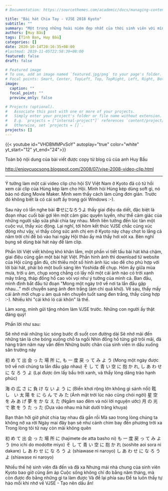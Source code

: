 ```yaml
---
# Documentation: https://sourcethemes.com/academic/docs/managing-content/

title: "Bài hát Chia Tay - VJSE 2018 Kyoto"
subtitle: ""
summary: "Một trong những hoài niệm đẹp nhất của thời sinh viên với mình và với hội Bựa Kyoto là quãng thời gian 3 năm sống ở Kyoto trong gia đoạn từ 2006 đến 2009. Hoài niệm một thời Kyoto không thể quên nhất là khi lắng nghe lại bài hát Chia Tay do anh Huy Bầu biên soạn lại từ bài hát 幸せになろうよ của Nhật. Nghe bài hát này làm mình nhớ lại những người bạn Kyoto, không những vậy mình nhớ cả những người bạn thời đại học, đã hơn 20 năm rồi, thời gian sao trôi nhanh quá vậy ta"
authors: [Huy Bầu]
tags: [Tình Bạn, Huy Bầu]
categories: []
date: 2020-10-14T20:16:35+08:00
#lastmod: 2019-11-05T22:58:39+08:00
featured: false
draft: false

# Featured image
# To use, add an image named `featured.jpg/png` to your page's folder.
# Focal points: Smart, Center, TopLeft, Top, TopRight, Left, Right, BottomLeft, Bottom, BottomRight.
image:
  caption: ""
  focal_point: ""
  preview_only: false

# Projects (optional).
#   Associate this post with one or more of your projects.
#   Simply enter your project's folder or file name without extension.
#   E.g. `projects = ["internal-project"]` references `content/project/deep-learning/index.md`.
#   Otherwise, set `projects = []`.
projects: []
---
```


{{< youtube id="VHDBMMPvSoY" autoplay="true" color="white" yt_start="12" yt_end="24">}}


Toàn bộ nội dung của bài viết được copy từ blog cũ của anh Huy Bầu

http://enjoycuocsong.blogspot.com/2008/07/vjse-2008-video-clip.html

-----

Ý tưởng làm một cái video clip cho hội SV Việt Nam ở Kyoto đã có từ hồi xem cái clip của Hùng kép làm cho Hội. Mình hỏi Hùng kép dùng soft gì, nó bảo nó dùng Movie Maker. Mình xem thấy cách làm cũng đơn giản. Trước đó không biết là có cái soft ấy trong gói Windows :-).

Sau này có lần nghe bài 幸せになろうよ thấy giai điệu da diết, đặc biệt là đoạn nhạc cuối bài gợi lên một cảm giác quyến luyến, như thể cảm giác của những người sắp sửa phải chia tay nhau. Mình liên tưởng đến lúc tàn một cuộc vui, thấy xúc động. Lại nghĩ, tới hôm kết thúc VJSE chắc cũng xúc động như vậy, vì thấy công sức anh chị em ở Kyoto này chạy chọt lo lắng cả năm trời chỉ để bỏ vào hai ngày Hội thảo ấy mà thấy hơi xót xa. Bèn nghĩ bụng sẽ dùng bài hát này để làm clip.

Phần lời Việt viết không khó khăn lắm, một phần vì tiết tấu bài hát khá chậm, giai điệu cũng gần một bài hát Việt. Phần hình ảnh thì download từ website của Hội cũng gần đủ, chỉ thiếu một số hình ảnh lúc vào đề cho phù hợp với lời bài hát, phải bỏ một buổi sáng lên Yoshida để chụp. Hôm ấy giữa mùa mưa, trời u ám, chụp xong chẳng có lấy nổi một cái ảnh nào có trời xanh mây trắng, tháp đồng hồ cao vòi vọi như ý tưởng của mình cả. Ban đầu, mình định bắt đầu từ đoạn "Mong một ngày trở về nơi ta lần đầu gặp nhau..." mới chuyển sang ảnh đen trắng (ám chỉ quá khứ). Về sau, thấy mấy cái ảnh mới chụp u ám quá nên chuyển tuốt sang đen trắng, thấy cũng hợp :-). Nhiều khi "cái khó ló cái khôn" là thế.

Làm xong, mình gửi tặng nhóm làm VJSE trước. Những con người ấy thật đáng quý!

Phần lời như sau:

Sẽ nhớ mãi những lúc sóng bước đi suốt con đường dài
Sẽ nhớ mãi đến những tán lá che bóng xuống chỗ ta ngồi
Nhìn đồng hồ từng giờ trôi mãi, đã hàng trăm năm nay vẫn đếm
Những bước chân của sinh viên in dấu xuống sân trường này

初 め て 出 会 っ た 場 所 に, も 一 度 戻 っ て み よ う
(Mong một ngày được trở về nơi chúng ta lần đầu gặp nhau)
そ し て 青 い 空 に 抱 か れ, し あ わ せ に な ろ う よ
(Lại được ôm lấy bầu trời xanh, và thấy lòng dâng trào hạnh phúc)

海 の 広 さ に 負 け な い よ う に (Biển khơi rộng lớn không gì sánh nổi)
眩　し　い 太 陽 を に ら ん で み た (Ánh mặt trời lúc nào cũng chói ngời)
星 空 を み あ げ 夢 を か な え た (Ngắm sao đêm và nói lời nguyện ước)
月 の 光 で 歌 を う た っ た (Dựa vào nhau mà hát dưới trăng khuya)

Bạn thân hỡi giờ phút chia tay nhau đã gần rồi
Mà sao trong lòng chúng ta không nỡ xa rời
Ngày mai đây bạn sẽ như cánh chim bay đến phương trời xa
Trong lòng tôi từ nay còn mãi không quên

初 め て 出 会 っ た 場 所 に (hajimete de atta basho ni)
も 一 度 戻 っ て み よ う (mo ichi do modotte miyo)
そ し て 青 い 空 に 抱 か れ (soshite aoi sora ni dakare)
し あ わ せ に な ろ う よ (shiawase ni naroyo)
し あ わ せ に な ろ う よ (shiawase ni naroyo)

Nhiều thế hệ sinh viên đã đến và đã xa
Nhưng mái nhà chung của sinh viên Kyoto bao giờ cũng ấm áp
Cuộc sống không chỉ đo bằng năm tháng, mà còn được đo bằng những gì ta làm được
Và để lại phía sau
Để ta luôn thấy tự hào mỗi khi nhớ về
VJSE - Tạo nên dấu ấn!
